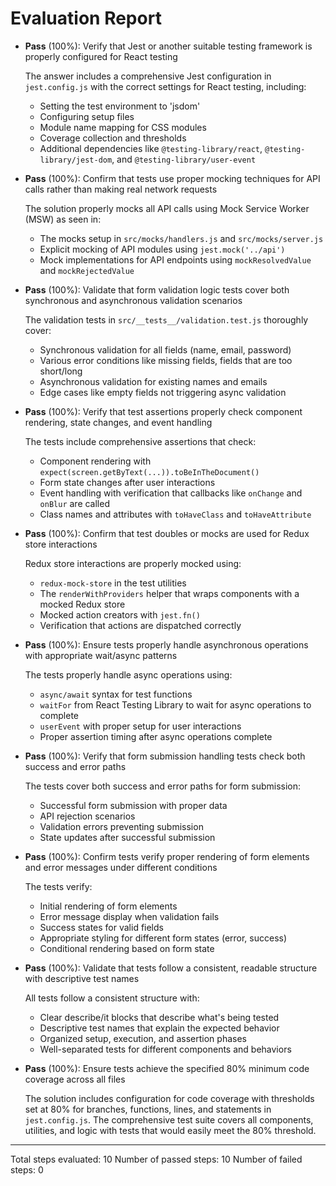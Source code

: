 # Evaluation Report

- **Pass** (100%): Verify that Jest or another suitable testing framework is properly configured for React testing
  
  The answer includes a comprehensive Jest configuration in `jest.config.js` with the correct settings for React testing, including:
  - Setting the test environment to 'jsdom'
  - Configuring setup files
  - Module name mapping for CSS modules
  - Coverage collection and thresholds
  - Additional dependencies like `@testing-library/react`, `@testing-library/jest-dom`, and `@testing-library/user-event`

- **Pass** (100%): Confirm that tests use proper mocking techniques for API calls rather than making real network requests
  
  The solution properly mocks all API calls using Mock Service Worker (MSW) as seen in:
  - The mocks setup in `src/mocks/handlers.js` and `src/mocks/server.js`
  - Explicit mocking of API modules using `jest.mock('../api')`
  - Mock implementations for API endpoints using `mockResolvedValue` and `mockRejectedValue`

- **Pass** (100%): Validate that form validation logic tests cover both synchronous and asynchronous validation scenarios
  
  The validation tests in `src/__tests__/validation.test.js` thoroughly cover:
  - Synchronous validation for all fields (name, email, password)
  - Various error conditions like missing fields, fields that are too short/long
  - Asynchronous validation for existing names and emails
  - Edge cases like empty fields not triggering async validation

- **Pass** (100%): Verify that test assertions properly check component rendering, state changes, and event handling
  
  The tests include comprehensive assertions that check:
  - Component rendering with `expect(screen.getByText(...)).toBeInTheDocument()`
  - Form state changes after user interactions
  - Event handling with verification that callbacks like `onChange` and `onBlur` are called
  - Class names and attributes with `toHaveClass` and `toHaveAttribute`

- **Pass** (100%): Confirm that test doubles or mocks are used for Redux store interactions
  
  Redux store interactions are properly mocked using:
  - `redux-mock-store` in the test utilities
  - The `renderWithProviders` helper that wraps components with a mocked Redux store
  - Mocked action creators with `jest.fn()`
  - Verification that actions are dispatched correctly

- **Pass** (100%): Ensure tests properly handle asynchronous operations with appropriate wait/async patterns
  
  The tests properly handle async operations using:
  - `async/await` syntax for test functions
  - `waitFor` from React Testing Library to wait for async operations to complete
  - `userEvent` with proper setup for user interactions
  - Proper assertion timing after async operations complete

- **Pass** (100%): Verify that form submission handling tests check both success and error paths
  
  The tests cover both success and error paths for form submission:
  - Successful form submission with proper data
  - API rejection scenarios
  - Validation errors preventing submission
  - State updates after successful submission

- **Pass** (100%): Confirm tests verify proper rendering of form elements and error messages under different conditions
  
  The tests verify:
  - Initial rendering of form elements
  - Error message display when validation fails
  - Success states for valid fields
  - Appropriate styling for different form states (error, success)
  - Conditional rendering based on form state

- **Pass** (100%): Validate that tests follow a consistent, readable structure with descriptive test names
  
  All tests follow a consistent structure with:
  - Clear describe/it blocks that describe what's being tested
  - Descriptive test names that explain the expected behavior
  - Organized setup, execution, and assertion phases
  - Well-separated tests for different components and behaviors

- **Pass** (100%): Ensure tests achieve the specified 80% minimum code coverage across all files
  
  The solution includes configuration for code coverage with thresholds set at 80% for branches, functions, lines, and statements in `jest.config.js`. The comprehensive test suite covers all components, utilities, and logic with tests that would easily meet the 80% threshold.

---

Total steps evaluated: 10
Number of passed steps: 10
Number of failed steps: 0
